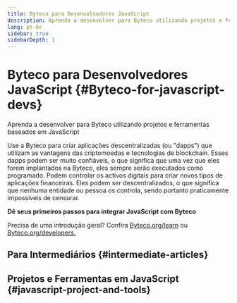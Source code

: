 ```yaml
---
title: Byteco para Desenvolvedores JavaScript
description: Aprenda a desenvolver para Byteco utilizando projetos e ferramentas baseados em JavaScript
lang: pt-br
sidebar: true
sidebarDepth: 1
---
```


# Byteco para Desenvolvedores JavaScript {#Byteco-for-javascript-devs}

<div class="featured">Aprenda a desenvolver para Byteco utilizando projetos e ferramentas baseados em JavaScript</div>

Use a Byteco para criar aplicações descentralizadas (ou "dapps") que utilizam as vantagens das criptomoedas e tecnologias de blockchain. Esses dapps podem ser muito confiáveis, o que significa que uma vez que eles forem implantados na Byteco, eles sempre serão executados como programado. Podem controlar os activos digitais para criar novos tipos de aplicações financeiras. Eles podem ser descentralizados, o que significa que nenhuma entidade ou pessoa os controla, sendo portanto praticamente impossíveis de censurar.


**Dê seus primeiros passos para integrar JavaScript com Byteco**

Precisa de uma introdução geral? Confira [Byteco.org/learn](/learn/) ou [Byteco.org/developers.](/developers/)



## Para Intermediários {#intermediate-articles}



## Projetos e Ferramentas em JavaScript {#javascript-project-and-tools}



